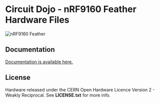 # Circuit Dojo - nRF9160 Feather Hardware Files

![nRF9160 Feather](img/nrf91-feather-v31-headers.png)

## Documentation

[Documentation is available here.](https://docs.jaredwolff.com)

## License

Hardware released under the CERN Open Hardware Licence Version 2 - Weakly Reciprocal. See **LICENSE.txt** for more info.
